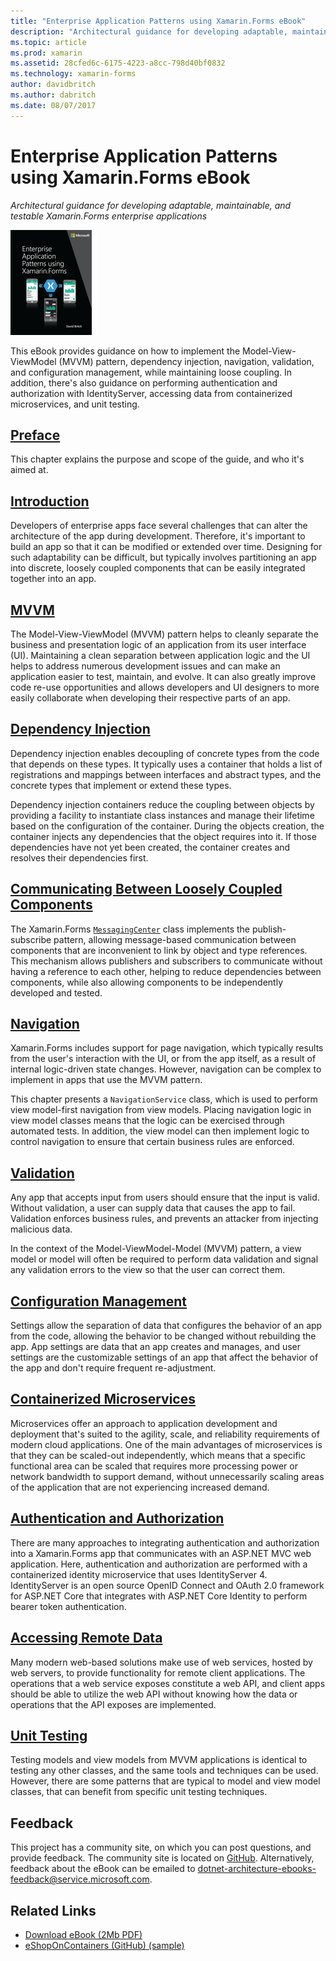 ```yaml
---
title: "Enterprise Application Patterns using Xamarin.Forms eBook"
description: "Architectural guidance for developing adaptable, maintainable, and testable Xamarin.Forms enterprise applications"
ms.topic: article
ms.prod: xamarin
ms.assetid: 28cfed6c-6175-4223-a8cc-798d40bf0832
ms.technology: xamarin-forms
author: davidbritch
ms.author: dabritch
ms.date: 08/07/2017
---
```


# Enterprise Application Patterns using Xamarin.Forms eBook

_Architectural guidance for developing adaptable, maintainable, and testable Xamarin.Forms enterprise applications_

![](images/cover-sml.png "Enterprise Application Patterns using Xamarin.Forms eBook")

This eBook provides guidance on how to implement the Model-View-ViewModel (MVVM) pattern, dependency injection, navigation, validation, and configuration management, while maintaining loose coupling. In addition, there's also guidance on performing authentication and authorization with IdentityServer, accessing data from containerized microservices, and unit testing.

## [Preface](preface.md)

This chapter explains the purpose and scope of the guide, and who it's aimed at.

## [Introduction](introduction.md)

Developers of enterprise apps face several challenges that can alter the architecture of the app during development. Therefore, it's important to build an app so that it can be modified or extended over time. Designing for such adaptability can be difficult, but typically involves partitioning an app into discrete, loosely coupled components that can be easily integrated together into an app.

## [MVVM](mvvm.md)

The Model-View-ViewModel (MVVM) pattern helps to cleanly separate the business and presentation logic of an application from its user interface (UI). Maintaining a clean separation between application logic and the UI helps to address numerous development issues and can make an application easier to test, maintain, and evolve. It can also greatly improve code re-use opportunities and allows developers and UI designers to more easily collaborate when developing their respective parts of an app.

## [Dependency Injection](dependency-injection.md)

Dependency injection enables decoupling of concrete types from the code that depends on these types. It typically uses a container that holds a list of registrations and mappings between interfaces and abstract types, and the concrete types that implement or extend these types.

Dependency injection containers reduce the coupling between objects by providing a facility to instantiate class instances and manage their lifetime based on the configuration of the container. During the objects creation, the container injects any dependencies that the object requires into it. If those dependencies have not yet been created, the container creates and resolves their dependencies first.

## [Communicating Between Loosely Coupled Components](communicating-between-loosely-coupled-components.md)

The Xamarin.Forms [`MessagingCenter`](https://developer.xamarin.com/api/type/Xamarin.Forms.MessagingCenter/) class implements the publish-subscribe pattern, allowing message-based communication between components that are inconvenient to link by object and type references. This mechanism allows publishers and subscribers to communicate without having a reference to each other, helping to reduce dependencies between components, while also allowing components to be independently developed and tested.

## [Navigation](navigation.md)

Xamarin.Forms includes support for page navigation, which typically results from the user's interaction with the UI, or from the app itself, as a result of internal logic-driven state changes. However, navigation can be complex to implement in apps that use the MVVM pattern.

This chapter presents a `NavigationService` class, which is used to perform view model-first navigation from view models. Placing navigation logic in view model classes means that the logic can be exercised through automated tests. In addition, the view model can then implement logic to control navigation to ensure that certain business rules are enforced.

## [Validation](validation.md)

Any app that accepts input from users should ensure that the input is valid. Without validation, a user can supply data that causes the app to fail. Validation enforces business rules, and prevents an attacker from injecting malicious data.

In the context of the Model-ViewModel-Model (MVVM) pattern, a view model or model will often be required to perform data validation and signal any validation errors to the view so that the user can correct them.

## [Configuration Management](configuration-management.md)

Settings allow the separation of data that configures the behavior of an app from the code, allowing the behavior to be changed without rebuilding the app. App settings are data that an app creates and manages, and user settings are the customizable settings of an app that affect the behavior of the app and don't require frequent re-adjustment.

## [Containerized Microservices](containerized-microservices.md)

Microservices offer an approach to application development and deployment that's suited to the agility, scale, and reliability requirements of modern cloud applications. One of the main advantages of microservices is that they can be scaled-out independently, which means that a specific functional area can be scaled that requires more processing power or network bandwidth to support demand, without unnecessarily scaling areas of the application that are not experiencing increased demand.

## [Authentication and Authorization](authentication-and-authorization.md)

There are many approaches to integrating authentication and authorization into a Xamarin.Forms app that communicates with an ASP.NET MVC web application. Here, authentication and authorization are performed with a containerized identity microservice that uses IdentityServer 4. IdentityServer is an open source OpenID Connect and OAuth 2.0 framework for ASP.NET Core that integrates with ASP.NET Core Identity to perform bearer token authentication.

## [Accessing Remote Data](accessing-remote-data.md)

Many modern web-based solutions make use of web services, hosted by web servers, to provide functionality for remote client applications. The operations that a web service exposes constitute a web API, and client apps should be able to utilize the web API without knowing how the data or operations that the API exposes are implemented.

## [Unit Testing](unit-testing.md)

Testing models and view models from MVVM applications is identical to testing any other classes, and the same tools and techniques can be used. However, there are some patterns that are typical to model and view model classes, that can benefit from specific unit testing techniques.

## Feedback

This project has a community site, on which you can post questions, and provide feedback. The community site is located on [GitHub](https://github.com/dotnet-architecture/eShopOnContainers). Alternatively, feedback about the eBook can be emailed to [dotnet-architecture-ebooks-feedback@service.microsoft.com](mailto:dotnet-architecture-ebooks-feedback@service.microsoft.com).


## Related Links

- [Download eBook (2Mb PDF)](https://aka.ms/xamarinpatternsebook)
- [eShopOnContainers (GitHub) (sample)](https://github.com/dotnet-architecture/eShopOnContainers)
